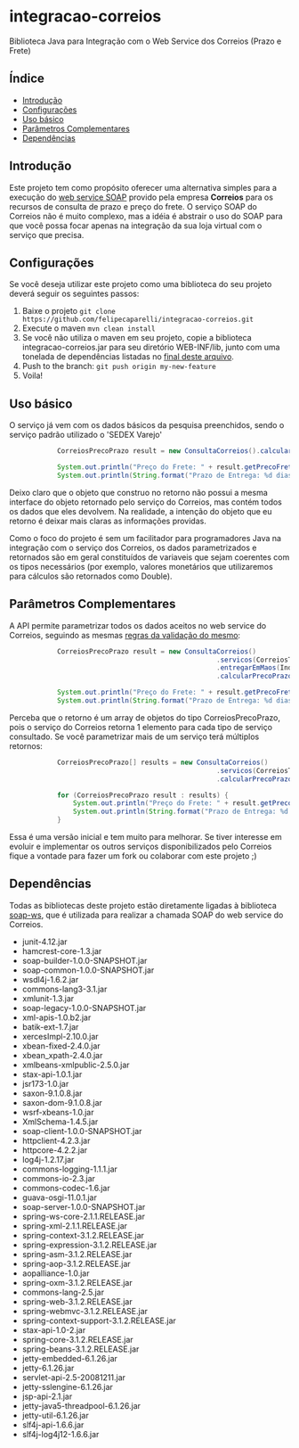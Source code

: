 # integracao-correios
Biblioteca Java para Integração com o Web Service dos Correios (Prazo e Frete)

## Índice

- [Introdução](#intro)
- [Configurações](#configs)
- [Uso básico](#basic)
- [Parâmetros Complementares](#params)
- [Dependências](#libs)

## <a name="intro"></a> Introdução

Este projeto tem como propósito oferecer uma alternativa simples para a execução do [web service SOAP](http://ws.correios.com.br/calculador/CalcPrecoPrazo.asmx?WSDL) provido pela empresa **Correios** para os recursos de consulta de prazo e preço do frete. O serviço SOAP do Correios não é muito complexo, mas a idéia é abstrair o uso do SOAP para que você possa focar apenas na integração da sua loja virtual com o serviço que precisa.

## <a name="configs"></a> Configurações

Se você deseja utilizar este projeto como uma biblioteca do seu projeto deverá seguir os seguintes passos:

1. Baixe o projeto `git clone https://github.com/felipecaparelli/integracao-correios.git`
2. Execute o maven `mvn clean install`
3. Se você não utiliza o maven em seu projeto, copie a biblioteca integracao-correios.jar para seu diretório WEB-INF/lib, junto com uma tonelada de dependências listadas no [final deste arquivo](#libs).
4. Push to the branch: `git push origin my-new-feature`
5. Voila!


## <a name="basic"></a> Uso básico


O serviço já vem com os dados básicos da pesquisa preenchidos, sendo o serviço padrão utilizado o 'SEDEX Varejo'

```java
			CorreiosPrecoPrazo result = new ConsultaCorreios().calcularPrecoPrazo("06053040", "80540220")[0];

			System.out.println("Preço do Frete: " + result.getPrecoFrete());
			System.out.println(String.format("Prazo de Entrega: %d dias", result.getPrazoEntrega()));
```

Deixo claro que o objeto que construo no retorno não possui a mesma interface do objeto retornado pelo serviço do Correios, mas contém todos os dados que eles devolvem. Na realidade, a intenção do objeto que eu retorno é deixar mais claras as informações providas.

Como o foco do projeto é sem um facilitador para programadores Java na integração com o serviço dos Correios, os dados parametrizados e retornados são em geral constituídos de variaveis que sejam coerentes com os tipos necessários (por exemplo, valores monetários que utilizaremos para cálculos são retornados como Double). 

## <a name="params"></a> Parâmetros Complementares

A API permite parametrizar todos os dados aceitos no web service do Correios, seguindo as mesmas [regras da validação do mesmo](https://www.correios.com.br/para-voce/correios-de-a-a-z/pdf/calculador-remoto-de-precos-e-prazos/manual-de-implementacao-do-calculo-remoto-de-precos-e-prazos):

```java
			CorreiosPrecoPrazo result = new ConsultaCorreios()
													.servicos(CorreiosTipoServico.PAC_VAREJO) //tipo de serviço 'PAC'
													.entregarEmMaos(IndicadorSN.SIM) //indicador que define se a entrega deve ser em mãos
													.calcularPrecoPrazo("06053040", "80540220")[0];

			System.out.println("Preço do Frete: " + result.getPrecoFrete());
			System.out.println(String.format("Prazo de Entrega: %d dias", result.getPrazoEntrega()));
```

Perceba que o retorno é um array de objetos do tipo CorreiosPrecoPrazo, pois o serviço do Correios retorna 1 elemento para cada tipo de serviço consultado. Se você parametrizar mais de um serviço terá múltiplos retornos:

```java
			CorreiosPrecoPrazo[] results = new ConsultaCorreios()
													.servicos(CorreiosTipoServico.PAC_VAREJO, CorreiosTipoServico.SEDEX_10_VAREJO)
													.calcularPrecoPrazo("06053040", "80540220");

			for (CorreiosPrecoPrazo result : results) {
				System.out.println("Preço do Frete: " + result.getPrecoFrete());
				System.out.println(String.format("Prazo de Entrega: %d dias", result.getPrazoEntrega()));
			}
```

Essa é uma versão inicial e tem muito para melhorar. Se tiver interesse em evoluir e implementar os outros serviços disponibilizados pelo Correios fique a vontade para fazer um fork ou colaborar com este projeto ;)


## <a name="libs"></a> Dependências

Todas as bibliotecas deste projeto estão diretamente ligadas à biblioteca [soap-ws](https://github.com/reficio/soap-ws), que é utilizada para realizar a chamada SOAP do web service do Correios.

* junit-4.12.jar
* hamcrest-core-1.3.jar
* soap-builder-1.0.0-SNAPSHOT.jar
* soap-common-1.0.0-SNAPSHOT.jar
* wsdl4j-1.6.2.jar
* commons-lang3-3.1.jar
* xmlunit-1.3.jar
* soap-legacy-1.0.0-SNAPSHOT.jar
* xml-apis-1.0.b2.jar
* batik-ext-1.7.jar
* xercesImpl-2.10.0.jar
* xbean-fixed-2.4.0.jar
* xbean_xpath-2.4.0.jar
* xmlbeans-xmlpublic-2.5.0.jar
* stax-api-1.0.1.jar
* jsr173-1.0.jar
* saxon-9.1.0.8.jar
* saxon-dom-9.1.0.8.jar
* wsrf-xbeans-1.0.jar
* XmlSchema-1.4.5.jar
* soap-client-1.0.0-SNAPSHOT.jar
* httpclient-4.2.3.jar
* httpcore-4.2.2.jar
* log4j-1.2.17.jar
* commons-logging-1.1.1.jar
* commons-io-2.3.jar
* commons-codec-1.6.jar
* guava-osgi-11.0.1.jar
* soap-server-1.0.0-SNAPSHOT.jar
* spring-ws-core-2.1.1.RELEASE.jar
* spring-xml-2.1.1.RELEASE.jar
* spring-context-3.1.2.RELEASE.jar
* spring-expression-3.1.2.RELEASE.jar
* spring-asm-3.1.2.RELEASE.jar
* spring-aop-3.1.2.RELEASE.jar
* aopalliance-1.0.jar
* spring-oxm-3.1.2.RELEASE.jar
* commons-lang-2.5.jar
* spring-web-3.1.2.RELEASE.jar
* spring-webmvc-3.1.2.RELEASE.jar
* spring-context-support-3.1.2.RELEASE.jar
* stax-api-1.0-2.jar
* spring-core-3.1.2.RELEASE.jar
* spring-beans-3.1.2.RELEASE.jar
* jetty-embedded-6.1.26.jar
* jetty-6.1.26.jar
* servlet-api-2.5-20081211.jar
* jetty-sslengine-6.1.26.jar
* jsp-api-2.1.jar
* jetty-java5-threadpool-6.1.26.jar
* jetty-util-6.1.26.jar
* slf4j-api-1.6.6.jar
* slf4j-log4j12-1.6.6.jar